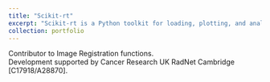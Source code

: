 ```yaml
---
title: "Scikit-rt"
excerpt: "Scikit-rt is a Python toolkit for loading, plotting, and analysing radiotherapy data in DICOM and NIfTI formats. It includes image registration via elastix and NiftyReg, single- and multi-atlas segmentation, and region-of-interest (ROI) comparisons. <br/><img src="">"
collection: portfolio
---
```


Contributor to Image Registration functions. 
<br>
Development supported by Cancer Research UK RadNet Cambridge [C17918/A28870].
